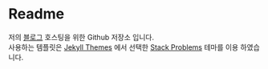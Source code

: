 # Readme

저의 [블로그](https://lovetoken.github.io/) 호스팅을 위한 Github 저장소 입니다.  
사용하는 템플릿은 [Jekyll Themes] 에서 선택한 [Stack Problems](https://github.com/agusmakmun/agusmakmun.github.io) 테마를 이용 하였습니다.

[Jekyll Themes]: http://jekyllthemes.org/